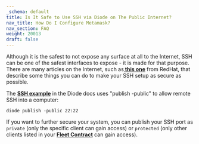 ```yaml
---
_schema: default
title: Is It Safe to Use SSH via Diode on The Public Internet?
nav_title: How Do I Configure Metamask?
nav_section: FAQ
weight: 20013
draft: false
---
```

Although it is the safest to not expose any surface at all to the Internet, SSH can be one of the safest interfaces to expose - it is made for that purpose. There are many articles on the Internet, such as<a href="https://www.redhat.com/sysadmin/eight-ways-secure-ssh" target="_blank" rel="noopener"><strong> this one</strong></a> from RedHat, that describe some things you can do to make your SSH setup as secure as possible.

The <a href="https://support.diode.io/article/ub9xrruimv" target="_blank" rel="noopener"><strong>SSH example</strong></a> in the Diode docs uses "publish -public" to allow remote SSH into a computer:

```
diode publish -public 22:22
```

If you want to further secure your system, you can publish your SSH port as `private` (only the specific client can gain access) or `protected` (only other clients listed in your [**Fleet Contract**](https://network.docs.diode.io/docs/faq/what-is-a-fleet-contract/) can gain access).
